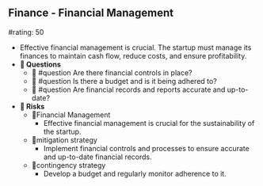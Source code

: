 ## Finance - Financial Management
#rating: 50
- Effective financial management is crucial. The startup must manage its finances to maintain cash flow, reduce costs, and ensure profitability.
- **💭 Questions**
  - 💭 #question Are there financial controls in place?
  - 💭 #question Is there a budget and is it being adhered to?
  - 💭 #question Are financial records and reports accurate and up-to-date?
- **🚨 Risks**
  - 🚨Financial Management
    - Effective financial management is crucial for the sustainability of the startup.
  - 🚨mitigation strategy
    - Implement financial controls and processes to ensure accurate and up-to-date financial records.
  - 🚨contingency strategy
    - Develop a budget and regularly monitor adherence to it.


